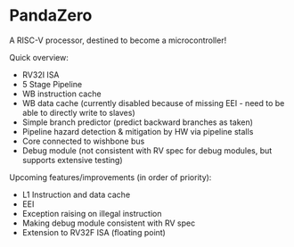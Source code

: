 # PandaZero
A RISC-V processor, destined to become a microcontroller!

Quick overview:
* RV32I ISA
* 5 Stage Pipeline
* WB instruction cache
* WB data cache (currently disabled because of missing EEI - need to be able to directly write to slaves)
* Simple branch predictor (predict backward branches as taken)
* Pipeline hazard detection & mitigation by HW via pipeline stalls
* Core connected to wishbone bus
* Debug module (not consistent with RV spec for debug modules, but supports extensive testing)

Upcoming features/improvements (in order of priority):
* L1 Instruction and data cache
* EEI
* Exception raising on illegal instruction
* Making debug module consistent with RV spec
* Extension to RV32F ISA (floating point)
